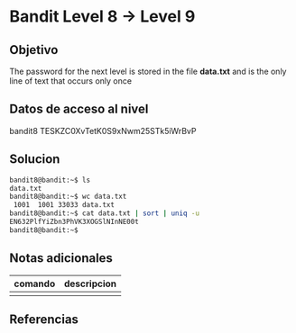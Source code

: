 # Bandit Level 8 → Level 9

## Objetivo
The password for the next level is stored in the file **data.txt** and is the only line of text that occurs only once

## Datos de acceso al nivel
bandit8
TESKZC0XvTetK0S9xNwm25STk5iWrBvP

## Solucion

```bash
bandit8@bandit:~$ ls
data.txt
bandit8@bandit:~$ wc data.txt
 1001  1001 33033 data.txt
bandit8@bandit:~$ cat data.txt | sort | uniq -u
EN632PlfYiZbn3PhVK3XOGSlNInNE00t
bandit8@bandit:~$
```

## Notas adicionales
 | comando | descripcion |
|---------|-------------|
| |  |

## Referencias